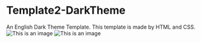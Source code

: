 # Template2-DarkTheme
An English Dark Theme Template.
This template is made by HTML and CSS.
![This is an image](https://github.com/PAIREN1383/Template2-DarkTheme/English-page.PNG)
![This is an image](https://github.com/PAIREN1383/Template2-DarkTheme/English-page2.PNG)
